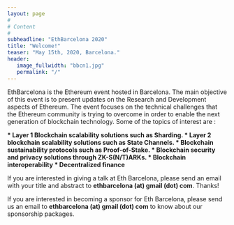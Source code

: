 ```yaml
---
layout: page
#
# Content
#
subheadline: "EthBarcelona 2020"
title: "Welcome!"
teaser: "May 15th, 2020, Barcelona."
header:
   image_fullwidth: "bbcn1.jpg"
   permalink: "/"
---
```



EthBarcelona is the Ethereum event hosted in Barcelona. The main objective
of this event is to present updates on the Research and Development aspects
of Ethereum. The event focuses on the technical challenges that the Ethereum
community is trying to overcome in order to enable the next generation of
blockchain technology. Some of the topics of interest are :

<b>
 * Layer 1 Blockchain scalability solutions such as Sharding.
 * Layer 2 blockchain scalability solutions such as State Channels.
 * Blockchain sustainability protocols such as Proof-of-Stake.
 * Blockchain security and privacy solutions through ZK-S(N/T)ARKs.
 * Blockchain interoperability
 * Decentralized finance
</b>

If you are interested in giving a talk at Eth Barcelona, please send an email
with your title and abstract to <b>ethbarcelona (at) gmail (dot) com</b>. Thanks!

If you are interested in becoming a sponsor for Eth Barcelona, please send us
an email to <b>ethbarcelona (at) gmail (dot) com</b> to know about our
sponsorship packages.
